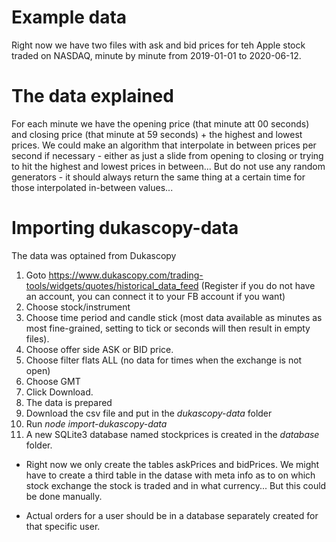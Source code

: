 # Example data
Right now we have two files with ask and bid prices for teh Apple stock traded on NASDAQ, minute by minute from 2019-01-01 to 2020-06-12.

# The data explained
For each minute we have the opening price (that minute att 00 seconds) and closing price (that minute at 59 seconds) + the highest and lowest prices. We could make an algorithm that interpolate in between prices per second if necessary - either as just a slide from opening to closing or trying to hit the highest and lowest prices in between... But do not use any random generators - it should always return the same thing at a certain time for those interpolated in-between values...

# Importing dukascopy-data
The data was optained from Dukascopy
1. Goto https://www.dukascopy.com/trading-tools/widgets/quotes/historical_data_feed
   (Register if you do not have an account, you can connect it to your FB account if you want)
2. Choose stock/instrument
3. Choose time period and candle stick (most data available as minutes as most fine-grained, setting to tick or seconds will then result in empty files).
4. Choose offer side ASK or BID price.
5. Choose filter flats ALL (no data for times when the exchange is not open)
6. Choose GMT
7. Click Download.
8. The data is prepared
9. Download the csv file and put in the *dukascopy-data* folder
10. Run *node import-dukascopy-data*
11. A new SQLite3 database named stockprices is created in the *database* folder.

* Right now we only create the tables askPrices and bidPrices. We might have to create a third table in the datase with meta info as to on which stock exchange the stock is traded and in what currency... But this could be done manually.

* Actual orders for a user should be in a database separately created for that specific user.